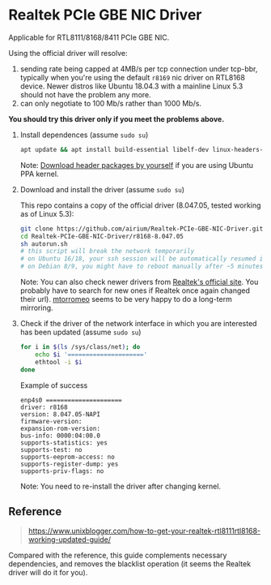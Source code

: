 # Realtek PCIe GBE NIC Driver

Applicable for RTL8111/8168/8411 PCIe GBE NIC.

Using the official driver will resolve:

1. sending rate being capped at 4MB/s per tcp connection under tcp-bbr, typically when you're using the default `r8169` nic driver on RTL8168 device. Newer distros like Ubuntu 18.04.3 with a mainline Linux 5.3 should not have the problem any more.
2. can only negotiate to 100 Mb/s rather than 1000 Mb/s.

**You should try this driver only if you meet the problems above.**

1. Install dependences (assume `sudo su`)

    ```bash
    apt update && apt install build-essential libelf-dev linux-headers-$(uname -r)
    ```

    Note: [Download header packages by yourself](http://kernel.ubuntu.com/~kernel-ppa/mainline/) if you are using Ubuntu PPA kernel.

2. Download and install the driver (assume `sudo su`)

    This repo contains a copy of the official driver (8.047.05, tested working as of Linux 5.3):

    ```bash
    git clone https://github.com/airium/Realtek-PCIe-GBE-NIC-Driver.git
    cd Realtek-PCIe-GBE-NIC-Driver/r8168-8.047.05
    sh autorun.sh
    # this script will break the network temporarily
    # on Ubuntu 16/18, your ssh session will be automatically resumed in ~1 minute
    # on Debian 8/9, you might have to reboot manually after ~5 minutes
    ```

    Note: You can also check newer drivers from [Realtek's official site](https://www.realtek.com/en/component/zoo/category/network-interface-controllers-10-100-1000m-gigabit-ethernet-pci-express-software). You probably have to search for new ones if Realtek once again changed their url). [mtorromeo](https://github.com/mtorromeo/r8168) seems to be very happy to do a long-term mirroring.

3. Check if the driver of the network interface in which you are interested has been updated (assume `sudo su`)

    ```bash
    for i in $(ls /sys/class/net); do
        echo $i '====================='
        ethtool -i $i
    done
    ```

    Example of success

    ```text
    enp4s0 =====================
    driver: r8168
    version: 8.047.05-NAPI
    firmware-version:
    expansion-rom-version:
    bus-info: 0000:04:00.0
    supports-statistics: yes
    supports-test: no
    supports-eeprom-access: no
    supports-register-dump: yes
    supports-priv-flags: no
    ```

    Note: You need to re-install the driver after changing kernel.

## Reference

> <https://www.unixblogger.com/how-to-get-your-realtek-rtl8111rtl8168-working-updated-guide/>

Compared with the reference, this guide complements necessary dependencies, and removes the blacklist operation (it seems the Realtek driver will do it for you).
